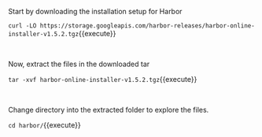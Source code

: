 Start by downloading the installation setup for Harbor

`curl -LO https://storage.googleapis.com/harbor-releases/harbor-online-installer-v1.5.2.tgz`{{execute}}

<br/>

Now, extract the files in the downloaded tar

`tar -xvf harbor-online-installer-v1.5.2.tgz`{{execute}}

<br/>

Change directory into the extracted folder to explore the files.

`cd harbor/`{{execute}}